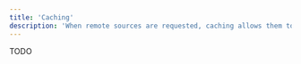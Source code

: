 ```yaml
---
title: 'Caching'
description: 'When remote sources are requested, caching allows them to be reused in the future.'
---
```


TODO
